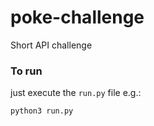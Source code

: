 # poke-challenge

Short API challenge

### To run

just execute the `run.py` file e.g.:

```bash
python3 run.py
```
